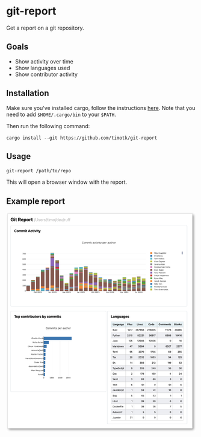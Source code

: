 # git-report
Get a report on a git repository.

## Goals
- Show activity over time
- Show languages used
- Show contributor activity

## Installation
Make sure you've installed cargo, follow the instructions [here](https://doc.rust-lang.org/cargo/getting-started/installation.html).
Note that you need to add `$HOME/.cargo/bin` to your `$PATH`.

Then run the following command:
```shell
cargo install --git https://github.com/timotk/git-report
```

## Usage
```shell
git-report /path/to/repo
```

This will open a browser window with the report.

## Example report
![Example report](docs/screenshot.png)
